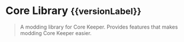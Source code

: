 ﻿# Core Library <small>{{versionLabel}}</small>

> A modding library for Core Keeper. Provides features that makes modding Core Keeper easier.